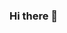 ### Hi there 👋

<!--
**Bunny05051/Bunny05051** is a ✨ _special_ ✨ repository because its `README.md` (this file) appears on your GitHub profile.

Here are some ideas to get you started:

![NFT](https://user-images.githubusercontent.com/92294252/172976125-21db8dcb-141f-448e-bf48-ad51dee6ebe3.jpg)
- 🔭 I’m currently working on ...
- 🌱 I’m currently learning ...
- 👯 I’m looking to collaborate on ...
- 🤔 I’m looking for help with ...
- 💬 Ask me about ...
- 📫 How to reach me: ...
- 😄 Pronouns: ...
- ⚡ Fun fact: ...
-->
